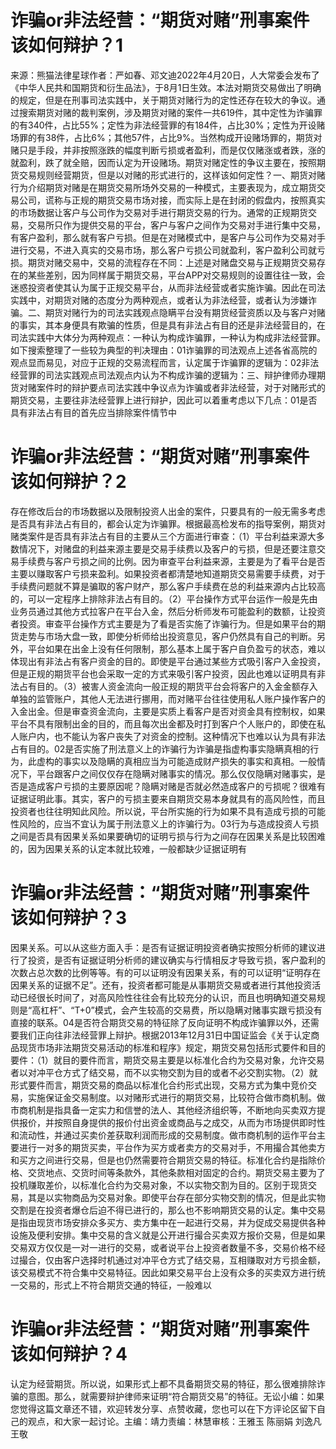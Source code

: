# 诈骗or非法经营：“期货对赌”刑事案件该如何辩护？1

来源：熊猫法律星球作者：严如春、邓文迪2022年4月20日，人大常委会发布了《中华人民共和国期货和衍生品法》，于8月1日生效。本法对期货交易做出了明确的规定，但是在刑事司法实践中，关于期货对赌行为的定性还存在较大的争议。通过搜索期货对赌的裁判案例，涉及期货对赌的案件一共619件，其中定性为诈骗罪的有340件，占比55%；定性为非法经营罪的有184件，占比30%；定性为开设赌场罪的有38件，占比6%；其他57件，占比9%。当然构成开设赌场罪的，期货对赌只是手段，并非按照涨跌的幅度判断亏损或者盈利，而是仅仅赌涨或者跌，涨的就盈利，跌了就全赔，因而认定为开设赌场。期货对赌定性的争议主要在，按照期货交易规则经营期货，但是以对赌的形式进行的，这样该如何定性？一、期货对赌行为介绍期货对赌是在期货交易所场外交易的一种模式，主要表现为，成立期货交易公司，谎称与正规的期货交易市场对接，而实际上是在封闭的假盘内，按照真实的市场数据让客户与公司作为交易对手进行期货交易的行为。通常的正规期货交易，交易所只作为提供交易的平台，客户与客户之间作为交易对手进行集中交易，有客户盈利，那么就有客户亏损。但是在对赌模式中，是客户与公司作为交易对手进行交易，不进入真实的交易市场，那么客户亏损公司就盈利，客户盈利公司就亏损。期货对赌交易中，交易的流程存在不同：上述是对赌盘交易与正规期货交易存在的某些差别，因为同样属于期货交易，平台APP对交易规则的设置往往一致，会迷惑投资者使其认为属于正规交易平台，从而非法经营或者实施诈骗。因此在司法实践中，对期货对赌的态度分为两种观点，或者认为非法经营，或者认为涉嫌诈骗。二、期货对赌行为的司法实践观点隐瞒平台没有期货经营资质以及与客户对赌的事实，其本身便具有欺骗的性质，但是具有非法占有目的还是非法经营目的，在司法实践中大体分为两种观点：一种认为构成诈骗罪，一种认为构成非法经营罪。如下搜索整理了一些较为典型的判决理由：01诈骗罪的司法观点上述各省高院的观点显而易见，对应于正规的交易流程而言，认定属于诈骗罪的逻辑为：02非法经营罪的司法实践观点司法观点内认为不构成诈骗的逻辑为：三、辩护律师办理期货对赌案件时的辩护要点司法实践中争议点为诈骗或者非法经营，对于对赌形式的期货交易，主要往非法经营罪上进行辩护，因此可以着重考虑以下几点：01是否具有非法占有目的首先应当排除案件情节中

# 诈骗or非法经营：“期货对赌”刑事案件该如何辩护？2

存在修改后台的市场数据以及限制投资人出金的案件，只要具有的一般无需多考虑是否具有非法占有目的，都会认定为诈骗罪。根据最高检发布的指导案例，期货对赌类案件是否具有非法占有目的主要从三个方面进行审查：（1）平台利益来源大多数情况下，对赌盘的利益来源主要是交易手续费以及客户的亏损，但是还要注意交易手续费与客户亏损之间的比例。因为审查平台利益来源，主要是为了看平台是否主要以赚取客户亏损来盈利。如果投资者都清楚地知道期货交易需要手续费，对于手续费问题就不算是骗取的客户财产，那么客户手续费在总的利益来源内占比较高的，可以一定程序上排除非法占有目的。（2）平台操作方式平台运作一般是先由业务员通过其他方式拉客户在平台入金，然后分析师发布可能盈利的数额，让投资者投资。审查平台操作方式主要是为了看是否实施了诈骗行为。但是如果平台的期货走势与市场大盘一致，即使分析师给出投资意见，客户仍然具有自己的判断。另外，平台如果在出金上没有任何限制，那么基本上属于客户自负盈亏的状态，难以体现出有非法占有客户资金的目的。即使是平台通过某些方式吸引客户入金投资，但是正规的期货平台也会采取一定的方式来吸引客户投资，因此也难以证明具有非法占有目的。（3）被害人资金流向一般正规的期货平台会将客户的入金金额存入单独的监管账户，其他人无法进行挪用，而对赌平台往往使用私人账户操作客户的入金出金。但是审查资金流向，主要是实质上看客户是否对资金具有控制权，如果平台不具有限制出金的目的，而且每次出金都及时打到客户个人账户的，即使在私人账户内，也不能认为客户丧失了对资金的控制。这种情况下也难以认为具有非法占有目的。02是否实施了刑法意义上的诈骗行为诈骗是指虚构事实隐瞒真相的行为，此虚构的事实以及隐瞒的真相应当为可能造成财产损失的事实和真相。一般情况下，平台跟客户之间仅仅存在隐瞒对赌事实的情况。那么仅仅隐瞒对赌事实，是否是造成客户亏损的主要原因呢？隐瞒对赌是否就必然造成客户的亏损呢？很难有证据证明此事。其实，客户的亏损主要来自期货交易本身就具有的高风险性，而且投资者也往往明知此风险。所以说，平台所实施的行为如果不具有造成亏损的可能性风险的，应当不宜认为属于刑法意义上的诈骗行为。03行为与造成投资人亏损之间是否具有因果关系如果要确切的证明亏损与行为之间存在因果关系是比较困难的，因为因果关系的认定本就比较难，一般都缺少证据证明有

# 诈骗or非法经营：“期货对赌”刑事案件该如何辩护？3

因果关系。可以从这些方面入手：是否有证据证明投资者确实按照分析师的建议进行了投资，是否有证据证明分析师的建议确实与行情相反才导致亏损，客户盈利的次数占总次数的比例等等。有的可以证明没有因果关系，有的可以证明“证明存在因果关系的证据不足”。还有，投资者都可能是从事期货交易或者进行其他投资活动已经很长时间了，对高风险性往往会有比较充分的认识，而且也明确知道交易规则是“高杠杆”、“T+0”模式，会产生较高的交易费，所以隐瞒对赌事实跟亏损没有直接的联系。04是否符合期货交易的特征除了反向证明不构成诈骗罪以外，还需要我们正向往非法经营罪上辩护。根据2013年12月31日中国证监会《关于认定商品现货市场非法期货交易活动的标准和程序》规定，期货交易包括形式要件和目的要件：（1）就目的要件而言，期货交易主要是以标准化合约为交易对象，允许交易者以对冲平仓方式了结交易，而不以实物交割为目的或者不必交割实物。（2）就形式要件而言，期货交易的商品以标准化合约形式出现，交易方式为集中竞价交易，实施保证金交易制度。以对赌形式进行的期货交易，比较符合做市商机制。做市商机制是指具备一定实力和信誉的法人、其他经济组织等，不断地向买卖双方提供报价，并按照自身提供的报价付出资金或商品与之成交，从而为市场提供即时性和流动性，并通过买卖价差获取利润而形成的交易制度。做市商机制的运作平台主要进行一对多的期货买卖，平台作为买方或者卖方的交易对手，不用撮合其他卖方和买方之间进行交易，但是也仍然需要符合期货交易的特征。标准化合约是指除价格、交货地点、交货时间等条款外，其他条款相对固定的合约。期货交易主要为了投机赚取差价，以标准化合约为交易对象，不以实物交割为目的。区别于现货交易，其是以实物商品为交易对象。即使平台存在部分实物交割的情况，但是此实物交割是在投资者爆仓后迫不得已进行的，那么也不影响期货交易的认定。集中交易是指由现货市场安排众多买方、卖方集中在一起进行交易，并为促成交易提供各种设施及便利安排。集中交易的含义就是公开进行撮合买卖双方报价交易，但是如果交易双方仅仅是一对一进行的交易，或者说平台上投资者数量不多，交易价格不经过撮合，仅由客户选择时机通过对冲平仓方式了结交易，互相赚取对方亏损金额，该交易模式不符合集中交易特征。因此如果交易平台上没有众多的买卖双方进行统一交易的，形式上不符合期货交通的特征，一般难以

# 诈骗or非法经营：“期货对赌”刑事案件该如何辩护？4

认定为经营期货。所以说，如果形式上都不具备期货交易的特征，那么很难排除诈骗的意图。那么，就需要辩护律师来证明“符合期货交易”的特征。无讼小编：如果您觉得这篇文章还不错，欢迎转发分享、点赞收藏，您也可以在下方评论区留下自己的观点，和大家一起讨论。主编：靖力责编：林慧审核：王雅玉 陈丽娟 刘逸凡 王敬

